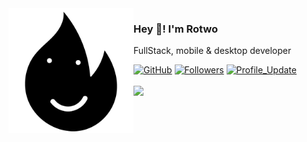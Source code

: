<img align="left" width="200" src="https://github.com/Rotwo/.github/blob/main/profile/logo.png" />

<div>
 <h3>Hey 👋! I'm Rotwo</h3>
 <p>FullStack, mobile & desktop developer</p>
 
 <div>
  <a href="https://github.com/rotwo" target="_blank"><img alt="GitHub" src="https://img.shields.io/badge/-@Rotwo-181717?style=flat-square&logo=GitHub&logoColor=white"></a>
  <a href="https://github.com/rotwo?tab=followers"><img alt="Followers" src="https://img.shields.io/github/followers/Rotwo?color=4C1&logo=github"></a>
  <a href="https://github.com/rotwo/rotwo" target="_blank"><img alt="Profile_Update" src="https://img.shields.io/github/last-commit/Rotwo/Rotwo?label=Profile%20update&style=fflat-square"></a>
 </div>
 
 <br />
 
 <div>
    <a href="https://skillicons.dev">
     <img src="https://skillicons.dev/icons?i=html,css,js,ts,nodejs,express,mongodb,react,linux,figma,git,github" />
    </a>
 </div>

</div>
